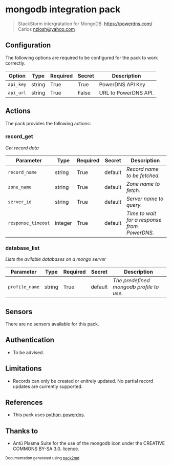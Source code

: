 # mongodb integration pack

> StackStorm intergratation for MongoDB. https://powerdns.com/
Carlos <nzlosh@yahoo.com>


## Configuration

The following options are required to be configured for the pack to work correctly.

| Option | Type | Required | Secret | Description |
|---|---|---|---|---|
| `api_key` | string | True | True | PowerDNS API Key |
| `api_url` | string | True | False | URL to PowerDNS API. |


## Actions


The pack provides the following actions:

### record_get
_Get record data_

| Parameter | Type | Required | Secret | Description |
|---|---|---|---|---|
| `record_name` | string | True | default | _Record name to be fetched._ |
| `zone_name` | string | True | default | _Zone name to fetch._ |
| `server_id` | string | True | default | _Server name to query._ |
| `response_timeout` | integer | True | default | _Time to wait for a response from PowerDNS._ |
### database_list
_Lists the avilable databases on a mongo server_

| Parameter | Type | Required | Secret | Description |
|---|---|---|---|---|
| `profile_name` | string | True | default | _The predefined mongodb profile to use._ |



## Sensors

There are no sensors available for this pack.



## Authentication

 * To be advised.


## Limitations

 * Records can only be created or enitrely updated.  No partial record updates are currently supported.

## References

  * This pack uses [python-powerdns](https://github.com/outini/python-powerdns).


## Thanks to
  * Antü Plasma Suite for the use of the mongodb icon under the CREATIVE COMMONS BY-SA 3.0. licence.

<sub>Documentation generated using [pack2md](https://github.com/nzlosh/pack2md)</sub>